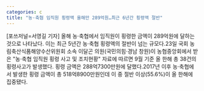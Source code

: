 ```yaml
---
categories: c
title: "농·축협 임직원 횡령액 올해만 289억원…최근 6년간 횡령액 절반"
---
```

[포쓰저널=서영길 기자] 올해 농·축협에서 임직원이 횡령한 금액이 289억원에 달하는 것으로 나타났다. 이는 최근 5년간 농·축협 횡령액의 절반이 넘는 규모다.23일 국회 농림축산식품해양수산위원회 소속 이달곤 의원(국민의힘·경남 창원)이 농협중앙회에서 받은 "농·축협 임직원 횡령 사고 및 조치현황" 자료에 따르면 9월 기준 올 한해 총 38건의 횡령사고가 발생했다. 횡령 금액은 288억7300만원에 달했다.2017년 이후 농·축협에서 발생한 횡령 금액이 총 518억8900만원인데 이 중 절반 이상(55.6%)이 올 한해에 집중됐다.